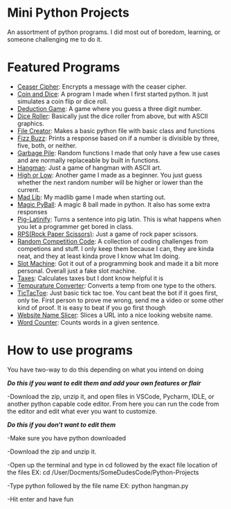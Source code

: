 # Mini Python Projects
An assortment of python programs. I did most out of boredom, learning, or someone challenging me to do it.

# Featured Programs

* [Ceaser Cipher](https://github.com/kirby-b/Mini-Python-Projects/tree/main/CaesarCipher): Encrypts a message with the ceaser cipher.
* [Coin and Dice](https://github.com/kirby-b/Mini-Python-Projects/tree/main/CoinAndDice): A program I made when I first started python. It just simulates a coin flip or dice roll.
* [Deduction Game](https://github.com/kirby-b/Mini-Python-Projects/tree/main/DeductionGame): A game where you guess a three digit number.
* [Dice Roller](https://github.com/kirby-b/Mini-Python-Projects/tree/main/DiceRoller): Basically just the dice roller from above, but with ASCII graphics.
* [File Creator](https://github.com/kirby-b/Mini-Python-Projects/tree/main/FileCreation): Makes a basic python file with basic class and functions
* [Fizz Buzz](https://github.com/kirby-b/Mini-Python-Projects/tree/main/FizzBuzz): Prints a response based on if a number is divisible by three, five, both, or neither.
* [Garbage Pile](https://github.com/kirby-b/Mini-Python-Projects/tree/main/Garbage%20Pile): Random functions I made that only have a few use cases and are normally replaceable by built in functions.
* [Hangman](https://github.com/kirby-b/Mini-Python-Projects/tree/main/Hangman): Just a game of hangman with ASCII art.
* [High or Low](https://github.com/kirby-b/Mini-Python-Projects/tree/main/HighOrLow): Another game I made as a beginner. You just guess whether the next random number will be higher or lower than the current.
* [Mad Lib](https://github.com/kirby-b/Mini-Python-Projects/tree/main/MadLib): My madlib game I made when starting out.
* [Magic PyBall](https://github.com/kirby-b/Mini-Python-Projects/tree/main/MagicPyBall): A magic 8 ball made in python. It also has some extra responses
* [Pig-Latinify](https://github.com/kirby-b/Mini-Python-Projects/tree/main/Pig-Latinify): Turns a sentence into pig latin. This is what happens when you let a programmer get bored in class.
* [RPS(Rock Paper Scissors)](https://github.com/kirby-b/Mini-Python-Projects/tree/main/RPS): Just a game of rock paper scissors.
* [Random Competition Code](https://github.com/kirby-b/Mini-Python-Projects/tree/main/RandomCompetitionCode): A collection of coding challenges from competions and stuff. I only keep them because I can, they are kinda neat, and they at least kinda prove I know what Im doing.
* [Slot Machine](https://github.com/kirby-b/Mini-Python-Projects/tree/main/SlotMachine): Got it out of a programming book and made it a bit more personal. Overall just a fake slot machine.
* [Taxes](https://github.com/kirby-b/Mini-Python-Projects/tree/main/Taxes): Calculates taxes but I dont know helpful it is
* [Tempurature Converter](https://github.com/kirby-b/Mini-Python-Projects/tree/main/TempConvert): Converts a temp from one type to the others.
* [TicTacToe](https://github.com/kirby-b/Mini-Python-Projects/tree/main/TicTacToe): Just basic tick tac toe. You cant beat the bot if it goes first, only tie. First person to prove me wrong, send me a video or some other kind of proof. It is easy to beat if you go first though
* [Website Name Slicer](https://github.com/kirby-b/Mini-Python-Projects/tree/main/WebNameSlice): Slices a URL into a nice looking website name.
* [Word Counter](https://github.com/kirby-b/Mini-Python-Projects/tree/main/WordCounter): Counts words in a given sentence.

# How to use programs
You have two-way to do this depending on what you intend on doing

***Do this if you want to edit them and add your own features or flair***
   
-Download the zip, unzip it, and open files in VSCode, Pycharm, IDLE, or another python capable code editor. From here you can run the code from the editor and edit what ever you want to customize.

***Do this if you don't want to edit them***
   
-Make sure you have python downloaded

-Download the zip and unzip it.

-Open up the terminal and type in cd followed by the exact file location of the files EX: cd /User/Docments/SomeDudesCode/Python-Projects 

-Type python followed by the file name EX: python hangman.py

-Hit enter and have fun
